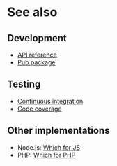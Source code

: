 # See also

## Development
- [API reference](https://dev.belin.io/where.dart/api)
- [Pub package](https://pub.dartlang.org/packages/where)

## Testing
- [Continuous integration](https://travis-ci.org/cedx/where.dart)
- [Code coverage](https://coveralls.io/github/cedx/where.dart)

## Other implementations
- Node.js: [Which for JS](https://dev.belin.io/which.js)
- PHP: [Which for PHP](https://dev.belin.io/which.php)
